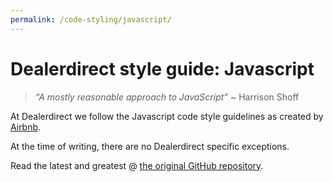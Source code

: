 ```yaml
---
permalink: /code-styling/javascript/
---
```


# Dealerdirect style guide: Javascript

> _“A mostly reasonable approach to JavaScript”_ ~ Harrison Shoff


At Dealerdirect we follow the Javascript code style guidelines as created by
[Airbnb][airbnb].

At the time of writing, there are no Dealerdirect specific exceptions.

Read the latest and greatest @ [the original GitHub repository][guide].

[airbnb]: https://www.airbnb.nl/
[guide]: https://github.com/airbnb/javascript/blob/master/README.md
